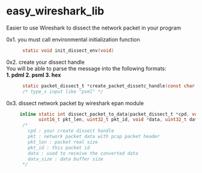 # easy_wireshark_lib
Easier to use Wireshark to dissect the network packet in your program

0x1. you must call environmental initialization function  
````c
      static void init_dissect_env(void)
````
0x2. create your dissect handle  
      You will be able to parse the message into the following formats:  
      **1. pdml  2. psml  3. hex**
````c
      static packet_dissect_t *create_packet_dissetc_handle(const char *type_s) 
      /* type_s input like "psml" */
````
0x3. dissect network packet by wireshark epan module
````c
     inline static int dissect_packet_to_data(packet_dissect_t *cpd, void *pkt, 
            uint16_t pkt_len, uint32_t pkt_id, void *data, uint32_t data_size)
      /*
        cpd : your create dissect handle
        pkt : network packet data with pcap packet header
        pkt_len : packet real size
        pkt_id : this packet id
        data : used to receive the converted data
        data_size : data buffer size
      */
````
